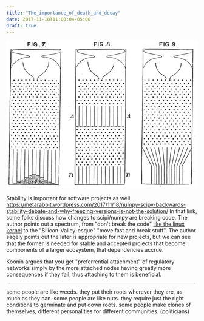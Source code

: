 ```yaml
---
title: "The_importance_of_death_and_decay"
date: 2017-11-18T11:00:04-05:00
draft: true
---
```



<img src="../galton1889.png" />

Stability is important for software projects as well:
https://metarabbit.wordpress.com/2017/11/18/numpy-scipy-backwards-stability-debate-and-why-freezing-versions-is-not-the-solution/
In that link, some folks discuss how changes to scipi/numpy are breaking code.
The author points out a spectrum, from "don't break the code" 
[like the linux kernel](http://lkml.iu.edu/hypermail/linux/kernel/1710.3/02487.html)
to the "Silicon-Valley-esque" "move fast and break stuff".
The author sagely points out the later is appropriate for new 
projects, but we can see that the former is needed for stable and
accepted projects that become components of a larger ecosystem,
that dependencies accrue.

Koonin argues that you get "preferrential attachment" of regulatory
networks simply by the more attached nodes having greatly more
consequences if they fail, thus attaching to them is beneficial.

---

some people are like weeds. they put their roots wherever they are,
as much as they can.
some people are like nuts. they require just the right conditions to
germinate and put down roots. 
some people make clones of themselves, different personalities for
different communities. (politicians)
